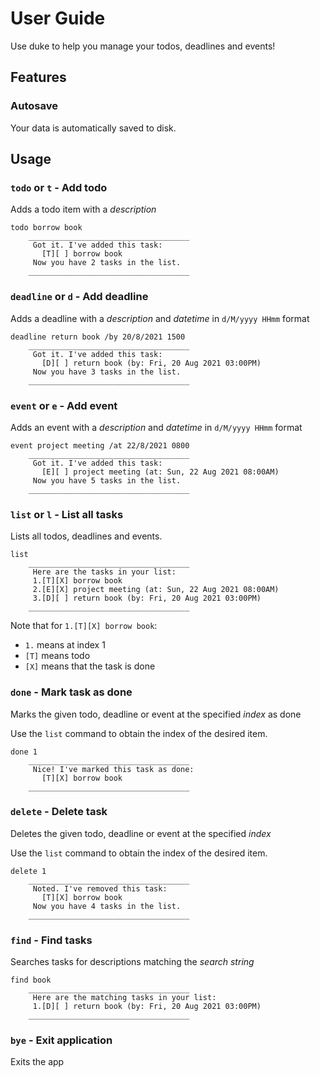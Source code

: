 # User Guide
Use duke to help you manage your todos, deadlines and events!

## Features 

### Autosave
Your data is automatically saved to disk.

## Usage

### `todo` or `t` - Add todo
Adds a todo item with a *description*
```
todo borrow book
	____________________________________
	 Got it. I've added this task:
	   [T][ ] borrow book
	 Now you have 2 tasks in the list.
	____________________________________
```

### `deadline` or `d` - Add deadline
Adds a deadline with a *description* and *datetime* in `d/M/yyyy HHmm` format
```
deadline return book /by 20/8/2021 1500
	____________________________________
	 Got it. I've added this task:
	   [D][ ] return book (by: Fri, 20 Aug 2021 03:00PM)
	 Now you have 3 tasks in the list.
	____________________________________
```

### `event` or `e` - Add event
Adds an event with a *description* and *datetime* in `d/M/yyyy HHmm` format
```
event project meeting /at 22/8/2021 0800
	____________________________________
	 Got it. I've added this task:
	   [E][ ] project meeting (at: Sun, 22 Aug 2021 08:00AM)
	 Now you have 5 tasks in the list.
	____________________________________
```

### `list` or `l` - List all tasks
Lists all todos, deadlines and events.
```
list
	____________________________________
	 Here are the tasks in your list:
	 1.[T][X] borrow book
	 2.[E][X] project meeting (at: Sun, 22 Aug 2021 08:00AM)
	 3.[D][ ] return book (by: Fri, 20 Aug 2021 03:00PM)
	____________________________________
```
Note that for `1.[T][X] borrow book`:
* `1.` means at index 1
* `[T]` means todo
* `[X]` means that the task is done


### `done` - Mark task as done
Marks the given todo, deadline or event at the specified *index* as done

Use the `list` command to obtain the index of the desired item.
```
done 1
	____________________________________
	 Nice! I've marked this task as done:
	   [T][X] borrow book
	____________________________________
```

### `delete` - Delete task
Deletes the given todo, deadline or event at the specified *index*

Use the `list` command to obtain the index of the desired item.
```
delete 1
	____________________________________
	 Noted. I've removed this task:
	   [T][X] borrow book
	 Now you have 4 tasks in the list.
	____________________________________
```

### `find` - Find tasks
Searches tasks for descriptions matching the *search string*
```
find book
	____________________________________
	 Here are the matching tasks in your list:
	 1.[D][ ] return book (by: Fri, 20 Aug 2021 03:00PM)
	____________________________________
```

### `bye` - Exit application
Exits the app
